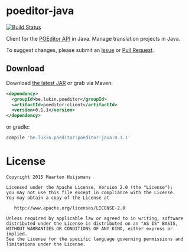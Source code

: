 poeditor-java
=============
[![Build Status](https://travis-ci.org/lukin0110/poeditor-java.svg)](https://travis-ci.org/lukin0110/poeditor-java)

Client for the [POEditor API][1] in Java. Manage translation projects in Java.

To suggest changes, please submit an [Issue](https://github.com/lukin0110/poeditor-java/issues/new)
or [Pull Request](https://github.com/lukin0110/poeditor-java/compare/).

Download
--------

Download [the latest JAR][2] or grab via Maven:
```xml
<dependency>
  <groupId>be.lukin.poeditor</groupId>
  <artifactId>poeditor-client</artifactId>
  <version>0.1.1</version>
</dependency>
```
or gradle:
```groovy
compile 'be.lukin.poeditor:poeditor-java:0.1.1'
```

License
=======

    Copyright 2015 Maarten Huijsmans

    Licensed under the Apache License, Version 2.0 (the "License");
    you may not use this file except in compliance with the License.
    You may obtain a copy of the License at

       http://www.apache.org/licenses/LICENSE-2.0

    Unless required by applicable law or agreed to in writing, software
    distributed under the License is distributed on an "AS IS" BASIS,
    WITHOUT WARRANTIES OR CONDITIONS OF ANY KIND, either express or implied.
    See the License for the specific language governing permissions and
    limitations under the License.

 [1]: https://poeditor.com/api_reference/
 [2]: http://search.maven.org/remotecontent?filepath=be/lukin/poeditor/poeditor-client/0.1.1/poeditor-client-0.1.1.jar
